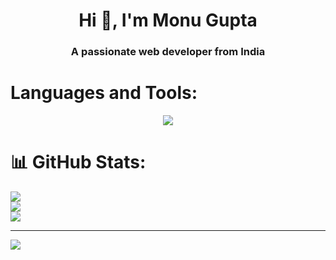 <h1 align="center">Hi 👋, I'm Monu Gupta</h1>
<h3 align="center">A passionate web developer from India</h3>

<p align="left">
</p>

# Languages and Tools:
<p align="center">
  <a href="https://go-skill-icons.vercel.app/">
    <img
      src="https://go-skill-icons.vercel.app/api/icons?i=git,kubernetes,docker,c,vim](https://go-skill-icons.vercel.app/api/icons?i=angular,bootstrap,codeigniter,css,express,figma,flutter,git,html,illustrator,javascript,linux,mariadb,mysql,nginx,nodejs,php,postgresql,postman,pug,python,react,sass,tailwind,typescript,flutter&theme=dark&perline=5&titles=true"
    />
  </a>
</p>

# 📊 GitHub Stats:
![](https://github-readme-stats.vercel.app/api?username=monugupta122&theme=dark&hide_border=false&include_all_commits=false&count_private=false)<br/>
![](https://nirzak-streak-stats.vercel.app/?user=monugupta122&theme=dark&hide_border=false)<br/>
![](https://github-readme-stats.vercel.app/api/top-langs/?username=monugupta122&theme=dark&hide_border=false&include_all_commits=false&count_private=false&layout=compact)

---
[![](https://visitcount.itsvg.in/api?id=monugupta122&icon=0&color=0)](https://visitcount.itsvg.in)
